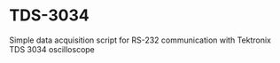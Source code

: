 # TDS-3034
Simple data acquisition script for RS-232 communication with Tektronix TDS 3034 oscilloscope
